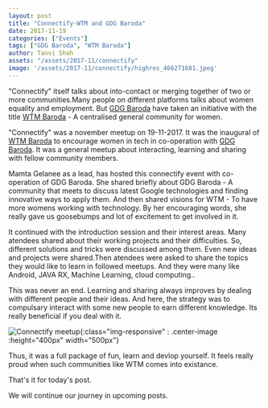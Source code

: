 ```yaml
---
layout: post
title: "Connectify-WTM and GDG Baroda"
date: 2017-11-19
categories: ["Events"]
tags: ["GDG Baroda", "WTM Baroda"]
author: Tanvi Shah
assets: "/assets/2017-11/connectify"
image: '/assets/2017-11/connectify/highres_466271681.jpeg'
---
```


"Connectify" itself talks about into-contact or merging together of two or more communities.Many people on different platforms talks about women equality and employment. But  [GDG Baroda](https://gdgbaroda.com/) have taken an initiative with the title 
[WTM Baroda](https://twitter.com/WTMBaroda) - A centralised general community for women.

"Connectify" was a november meetup on 19-11-2017. It was the inaugural of [WTM Baroda](https://twitter.com/WTMBaroda)
to encourage women in tech in co-operation with [GDG Baroda](https://gdgbaroda.com/). It was a general meetup about interacting, learning and sharing with fellow community members.

Mamta Gelanee as a lead, has hosted this connectify event with co-operation of GDG Baroda. She shared briefly about GDG Baroda - A community that meets to discuss latest Google technologies and finding innovative ways to apply them. And then shared visions for WTM - To have more womens working with technology. By her encouraging words, she really gave us goosebumps and lot of excitement to get involved in it.

It continued with the introduction session and their interest areas. Many atendees shared about their working projects and their difficulties. So, different solutions and tricks were discussed among them. Even new ideas and projects were shared.Then atendees were asked to share the topics they would like to learn in followed meetups. And they were many like Android, JAVA RX, Machine Learning, cloud computing..

This was never an end. Learning and sharing always improves by dealing with different people and their ideas. And here, the strategy was to compulsary interact with some new people to earn different knowledge. Its really beneficial if you deal with it. 

![Connectify meetup]({{page.assets}}/highres_466271681.jpeg){:class="img-responsive" : .center-image :height="400px" width="500px"}

Thus, it was a full package of fun, learn and devlop yourself. It feels really proud when such communities like WTM comes into existance.

That's it for today's post.

We will continue our journey in upcoming posts.







